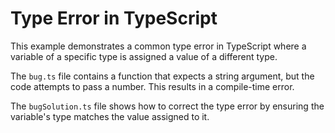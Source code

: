 # Type Error in TypeScript
This example demonstrates a common type error in TypeScript where a variable of a specific type is assigned a value of a different type.

The `bug.ts` file contains a function that expects a string argument, but the code attempts to pass a number. This results in a compile-time error.

The `bugSolution.ts` file shows how to correct the type error by ensuring the variable's type matches the value assigned to it.